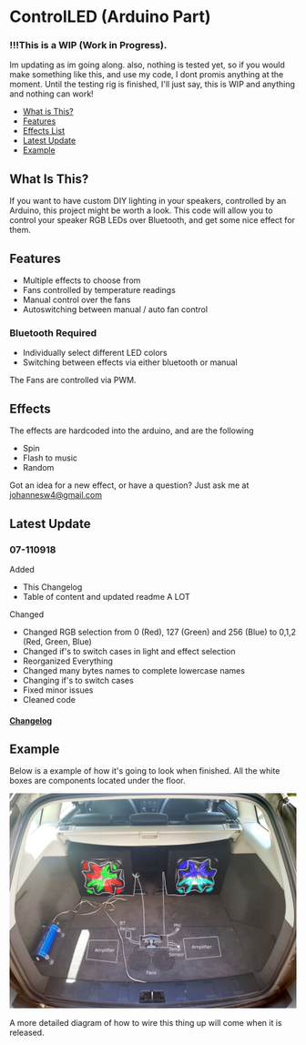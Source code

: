 # ControlLED (Arduino Part)

### !!!This is a WIP (Work in Progress). 
Im updating as im going along. also, nothing is tested yet, so if you would make something like this, and use my code, I dont promis anything at the moment. Until the testing rig is finished, I'll just say, this is WIP and anything and nothing can work!

- [What is This?](#what-is-this?)
- [Features](#features)
- [Effects List](#effects)
- [Latest Update](#latest-update)
- [Example](#example)


## What Is This?
If you want to have custom DIY lighting in your speakers, controlled by an Arduino, this project might be worth a look. This code will allow you to control your speaker RGB LEDs over Bluetooth, and get some nice effect for them.


## Features

- Multiple effects to choose from
- Fans controlled by temperature readings
- Manual control over the fans
- Autoswitching between manual / auto fan control
### Bluetooth Required
- Individually select different LED colors
- Switching between effects via either bluetooth or manual

The Fans are controlled via PWM. 

## Effects
The effects are hardcoded into the arduino, and are the following
- Spin
- Flash to music
- Random

Got an idea for a new effect, or have a question? Just ask me at johannesw4@gmail.com

## Latest Update

### 07-110918

Added

- This Changelog
- Table of content and updated readme A LOT

Changed

- Changed RGB selection from 0 (Red), 127 (Green) and 256 (Blue) to 0,1,2 (Red, Green, Blue)
- Changed if's to switch cases in light and effect selection
- Reorganized Everything
- Changed many bytes names to complete lowercase names
- Changing if's to switch cases
- Fixed minor issues
- Cleaned code

#### [Changelog](https://github.com/Vinylwalk3r/ControlLED-Arduino/blob/master/changelog.md)

## Example
Below is a example of how it's going to look when finished. All the white boxes are components located under the floor.

![Sorry, this image cant be viewed :/](https://github.com/Vinylwalk3r/ControlLED-Arduino/blob/master/image/ExampleSetup.JPG)

A more detailed diagram of how to wire this thing up will come when it is released.
